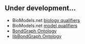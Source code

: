 ## Under development...

* BioModels.net [biology qualifiers](https://dbrnz.github.io/ontologies/biomodels-biology-qualifiers)
* BioModels.net [model qualifiers](https://dbrnz.github.io/ontologies/biomodels-model-qualifiers)
* [BondGraph Ontology](https://dbrnz.github.io/ontologies/bondgraph)
* [libBondGraph Ontology](https://dbrnz.github.io/ontologies/libbondgraph)
